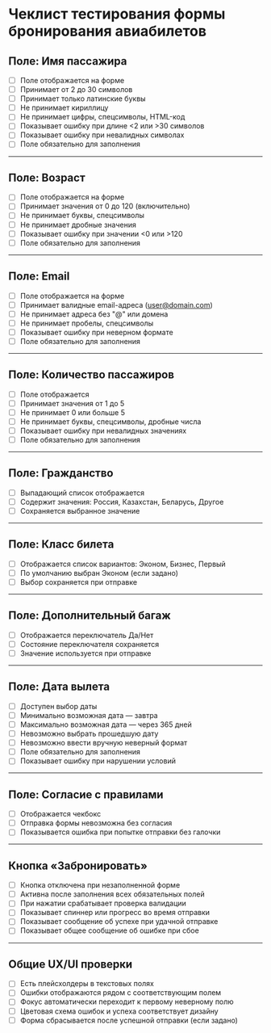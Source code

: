 # Чеклист тестирования формы бронирования авиабилетов

## Поле: Имя пассажира
- [ ] Поле отображается на форме
- [ ] Принимает от 2 до 30 символов
- [ ] Принимает только латинские буквы
- [ ] Не принимает кириллицу
- [ ] Не принимает цифры, спецсимволы, HTML-код
- [ ] Показывает ошибку при длине <2 или >30 символов
- [ ] Показывает ошибку при невалидных символах
- [ ] Поле обязательно для заполнения

---

## Поле: Возраст
- [ ] Поле отображается на форме
- [ ] Принимает значения от 0 до 120 (включительно)
- [ ] Не принимает буквы, спецсимволы
- [ ] Не принимает дробные значения
- [ ] Показывает ошибку при значении <0 или >120
- [ ] Поле обязательно для заполнения

---

## Поле: Email
- [ ] Поле отображается на форме
- [ ] Принимает валидные email-адреса (user@domain.com)
- [ ] Не принимает адреса без "@" или домена
- [ ] Не принимает пробелы, спецсимволы
- [ ] Показывает ошибку при неверном формате
- [ ] Поле обязательно для заполнения

---

## Поле: Количество пассажиров
- [ ] Поле отображается
- [ ] Принимает значения от 1 до 5
- [ ] Не принимает 0 или больше 5
- [ ] Не принимает буквы, спецсимволы, дробные числа
- [ ] Показывает ошибку при невалидных значениях
- [ ] Поле обязательно для заполнения

---

## Поле: Гражданство
- [ ] Выпадающий список отображается
- [ ] Содержит значения: Россия, Казахстан, Беларусь, Другое
- [ ] Сохраняется выбранное значение

---

## Поле: Класс билета
- [ ] Отображается список вариантов: Эконом, Бизнес, Первый
- [ ] По умолчанию выбран Эконом (если задано)
- [ ] Выбор сохраняется при отправке

---

## Поле: Дополнительный багаж
- [ ] Отображается переключатель Да/Нет
- [ ] Состояние переключателя сохраняется
- [ ] Значение используется при отправке

---

## Поле: Дата вылета
- [ ] Доступен выбор даты
- [ ] Минимально возможная дата — завтра
- [ ] Максимально возможная дата — через 365 дней
- [ ] Невозможно выбрать прошедшую дату
- [ ] Невозможно ввести вручную неверный формат
- [ ] Поле обязательно для заполнения
- [ ] Показывает ошибку при нарушении условий

---

## Поле: Согласие с правилами
- [ ] Отображается чекбокс
- [ ] Отправка формы невозможна без согласия
- [ ] Показывается ошибка при попытке отправки без галочки

---

## Кнопка «Забронировать»
- [ ] Кнопка отключена при незаполненной форме
- [ ] Активна после заполнения всех обязательных полей
- [ ] При нажатии срабатывает проверка валидации
- [ ] Показывает спиннер или прогресс во время отправки
- [ ] Показывает сообщение об успехе при удачной отправке
- [ ] Показывает общее сообщение об ошибке при сбое

---

## Общие UX/UI проверки
- [ ] Есть плейсхолдеры в текстовых полях
- [ ] Ошибки отображаются рядом с соответствующим полем
- [ ] Фокус автоматически переходит к первому неверному полю
- [ ] Цветовая схема ошибок и успеха соответствует дизайну
- [ ] Форма сбрасывается после успешной отправки (если задано)
